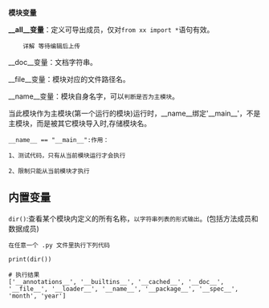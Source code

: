 **模块变量**

**\_\_all__变量**：定义可导出成员，仅对`from xx import *`语句有效。
```
    详解 等待编辑后上传
```

\_\_doc__变量：文档字符串。

\_\_file__变量：模块对应的文件路径名。

\_\_name__变量：模块自身名字，可以`判断是否为主模块`。

当此模块作为主模块(第一个运行的模块)运行时，\_\_name\_\_绑定'\_\_main__'，不是主模块，而是被其它模块导入时,存储模块名。

```
__name__ == "__main__":作用：

1、测试代码，只有从当前模块运行才会执行

2、限制只能从当前模块才执行
```

## 内置变量


`dir()`:查看某个模块内定义的所有名称，`以字符串列表的形式输出`。(包括方法成员和数据成员)

```
在任意一个 .py 文件里执行下列代码

print(dir())

# 执行结果
['__annotations__', '__builtins__', '__cached__', '__doc__', '__file__', '__loader__', '__name__', '__package__', '__spec__', 'month', 'year']
```
